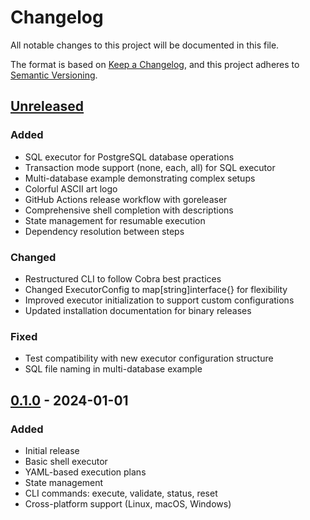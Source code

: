 # Changelog

All notable changes to this project will be documented in this file.

The format is based on [Keep a Changelog](https://keepachangelog.com/en/1.0.0/),
and this project adheres to [Semantic Versioning](https://semver.org/spec/v2.0.0.html).

## [Unreleased]

### Added
- SQL executor for PostgreSQL database operations
- Transaction mode support (none, each, all) for SQL executor
- Multi-database example demonstrating complex setups
- Colorful ASCII art logo
- GitHub Actions release workflow with goreleaser
- Comprehensive shell completion with descriptions
- State management for resumable execution
- Dependency resolution between steps

### Changed
- Restructured CLI to follow Cobra best practices
- Changed ExecutorConfig to map[string]interface{} for flexibility
- Improved executor initialization to support custom configurations
- Updated installation documentation for binary releases

### Fixed
- Test compatibility with new executor configuration structure
- SQL file naming in multi-database example

## [0.1.0] - 2024-01-01

### Added
- Initial release
- Basic shell executor
- YAML-based execution plans
- State management
- CLI commands: execute, validate, status, reset
- Cross-platform support (Linux, macOS, Windows)

[Unreleased]: https://github.com/SphereStacking/plexr/compare/v0.1.0...HEAD
[0.1.0]: https://github.com/SphereStacking/plexr/releases/tag/v0.1.0